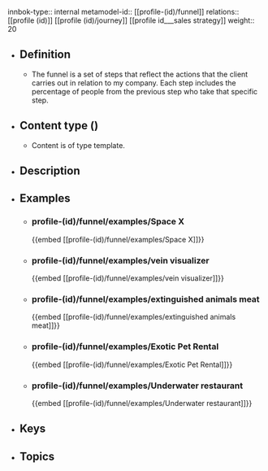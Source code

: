 innbok-type:: internal
metamodel-id:: [[profile-(id)/funnel]]
relations:: [[profile (id)]] [[profile (id)/journey]] [[profile id___sales strategy]]
weight:: 20

- ## Definition
  - The funnel is a set of steps that reflect the actions that the client carries out in relation to my company. Each step includes the percentage of people from the previous step who take that specific step.
- ## Content type ()
  - Content is of type template.
  
- ## Description
- ## Examples
  - ### profile-(id)/funnel/examples/Space X
    {{embed [[profile-(id)/funnel/examples/Space X]]}}
  - ### profile-(id)/funnel/examples/vein visualizer
    {{embed [[profile-(id)/funnel/examples/vein visualizer]]}}
  - ### profile-(id)/funnel/examples/extinguished animals meat
    {{embed [[profile-(id)/funnel/examples/extinguished animals meat]]}}
  - ### profile-(id)/funnel/examples/Exotic Pet Rental
    {{embed [[profile-(id)/funnel/examples/Exotic Pet Rental]]}}
  - ### profile-(id)/funnel/examples/Underwater restaurant
    {{embed [[profile-(id)/funnel/examples/Underwater restaurant]]}}
  
- ## Keys
  
- ## Topics
  

